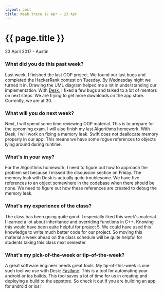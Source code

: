```yaml
---
layout: post
title: Week Trece 17 Apr - 23 Apr
---
```


{{ page.title }}
================

<p class="meta">23 April 2017 - Austin</p>

### What did you do this past week?
Last week, I finished the last OOP project. We found our last bugs and completed the HackerRank contest on Tuesday. By Wednesday night we turned it in. Drawing the UML diagram helped me a lot in understanding our implementation. With [Desk](http://www.desk.education), I fixed a few bugs and talked to a lot of mentors on next steps. We are trying to get more downloads on the app store. Currently, we are at 30.

### What will you do next week?
Next, I will spend some time reviewing OOP material. This is to prepare for the upcoming exam. I will also finish my last Algorithms homework. With Desk, I will work on fixing a memory leak. Swift does not deallocate memory properly in our app. This means we have some rogue references to objects lying around during runtime.

### What's in your way?
For the Algorithms homework, I need to figure out how to approach the problem set because I missed the discussion section on Friday. The memory leak with Desk is actually quite troublesome. We have five references to an object somewhere in the codebase when there should be none. We need to figure out how these references are created to debug the memory leak.

### What's my experience of the class?
The class has been going quite good. I especially liked this week's material. I learned a lot about inheritance and overriding functions in C++. Knowing this would have been quite helpful for project 5. We could have used this knowledge to write much better code for our project. So moving this material a week ahead on the class schedule will be quite helpful for students taking this class next semester.

### What's my pick-of-the-week or tip-of-the-week?
A great software engineer needs great tools. My tip-of-this-week is one such tool we use with Desk: [Fastlane](https://fastlane.tools/). This is a tool for automating your android or ios builds. This tool saves a lot of time for us in creating and deploying a build to the appstore. So check it out if you are building an app for android or ios!
